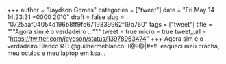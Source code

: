 
+++
author = "Jaydson Gomes"
categories = ["tweet"]
date = "Fri May 14 14:23:31 +0000 2010"
draft = false
slug = "0725aaf04054d196b8ff9fd6719339962f19b760"
tags = ["tweet"]
title = """Agora sim é o verdadeiro ..."""
tweet = true
micro = true
tweet_url = "https://twitter.com/jaydson/status/13978963474"
+++
Agora sim é o verdadeiro Blanco RT: @guilhermeblanco: (@?@|#•!!! esqueci meu cracha, meu oculos e meu laptop em ksa...
